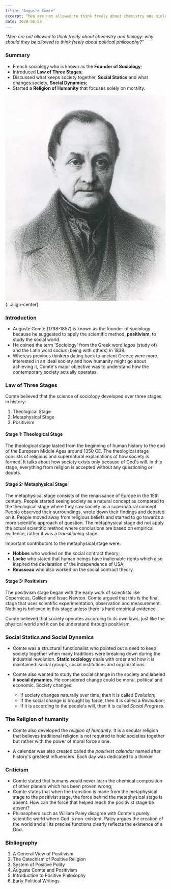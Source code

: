 ```yaml
---
title: "Auguste Comte"
excerpt: “Men are not allowed to think freely about chemistry and biology; why should they be allowed to think freely about political philosophy?”
date: 2020-06-28
---
```

*"Men are not allowed to think freely about chemistry and biology: why should they be allowed to think freely about political philosophy?"*

### Summary
- French sociology who is known as the **Founder of Sociology**;
- Introduced **Law of Three Stages**;
- Discussed what keeps society together, **Social Statics** and what changes society, **Social Dynamics**;
- Started a **Religion of Humanity** that focuses solely on morality.

![image-center](/images/sociology/auguste_comte_1.jpg){: .align-center}

### Introduction

- Auguste Comte (1798-1857) is known as the founder of sociology because he suggested to apply the scientific method, **positivism**, to study the social world.
- He coined the term 'Sociology' from the Greek word *logos* (study of) and the Latin word *socius* (being with others) in 1838.
- Whereas previous thinkers dating back to ancient Greece were more interested in an ideal society and how humanity might go about achieving it, Comte's major objective was to understand how the contemporary society actually operates.

### Law of Three Stages

Comte believed that the science of sociology developed over three stages in history:
1. Theological Stage
2. Metaphysical Stage
3. Positivism

#### Stage 1: Theological Stage

The theological stage lasted from the beginning of human history to the end of the European Middle Ages around 1350 CE. The theological stage consists of religious and supernatural explanations of how society is formed. It talks about how society exists only because of God's will. In this stage, everything from religion is accepted without any questioning or doubts.

#### Stage 2: Metaphysical Stage

The metaphysical stage consists of the renaissance of Europe in the 15th century. People started seeing society as a natural concept as compared to the theological stage where they saw society as a supernatural concept. People observed their surroundings, wrote down their findings and debated on it. People moved away from religious beliefs and started to go towards a more scientific approach of question. The metaphysical stage did not apply the actual scientific method where conclusions are based on empirical evidence, rather it was a *transitioning* stage.

Important contributors to the metaphysical stage were:
- **Hobbes** who worked on the social contract theory;
- **Locke** who stated that human beings have inalienable rights which also inspired the declaration of the independence of USA;
- **Rousseau** who also worked on the social contract theory.

#### Stage 3: Positivism

The positivism stage began with the early work of scientists like Copernicus, Galileo and Issac Newton. Comte argued that this is the final stage that uses scientific experimentation, observation and measurement. Nothing is believed in this stage unless there is hard empirical evidence.

Comte believed that society operates according to its own laws, just like the physical world and it can be understand through positivism.

### Social Statics and Social Dynamics

- Comte was a structural functionalist who pointed out a need to keep society together when many traditions were breaking down during the industrial revolution. **Static sociology** deals with order and how it is maintained: social groups, social institutions and organizations.

- Comte also wanted to study the social change in the society and labeled it **social dynamics**. He considered change could be moral, political and economic. Society changes:
  - If society changes naturally over time, then it is called *Evolution*;
  - If the social change is brought by force, then it is called a *Revolution*;
  - If it is according to the people's will, then it is called *Social Progress*.

### The Religion of humanity

- Comte also developed the *religion of humanity*. It is a secular religion that believes traditional religion is not required to hold societies together but rather with the power of moral force alone.

- A calendar was also created called the *positivist calendar* named after history's greatest influencers. Each day was dedicated to a thinker.

### Criticism

- Comte stated that humans would never learn the chemical composition of other planers which has been proven wrong;
- Comte states that when the transition is made from the metaphysical stage to the positivist stage, the force behind the metaphysical stage is absent. How can the force that helped reach the positivist stage be absent?
- Philosophers such as William Paley disagree with Comte's purely scientific world where God is non-existent. Paley argues the creation of the world and all its precise functions clearly reflects the existence of a God.

### Bibliography

1. A General View of Positivism
2. The Catechism of Positive Religion
3. System of Positive Polity
4. Auguste Comte and Positivism
5. Introduction to Positive Philosophy
6. Early Political Writings
